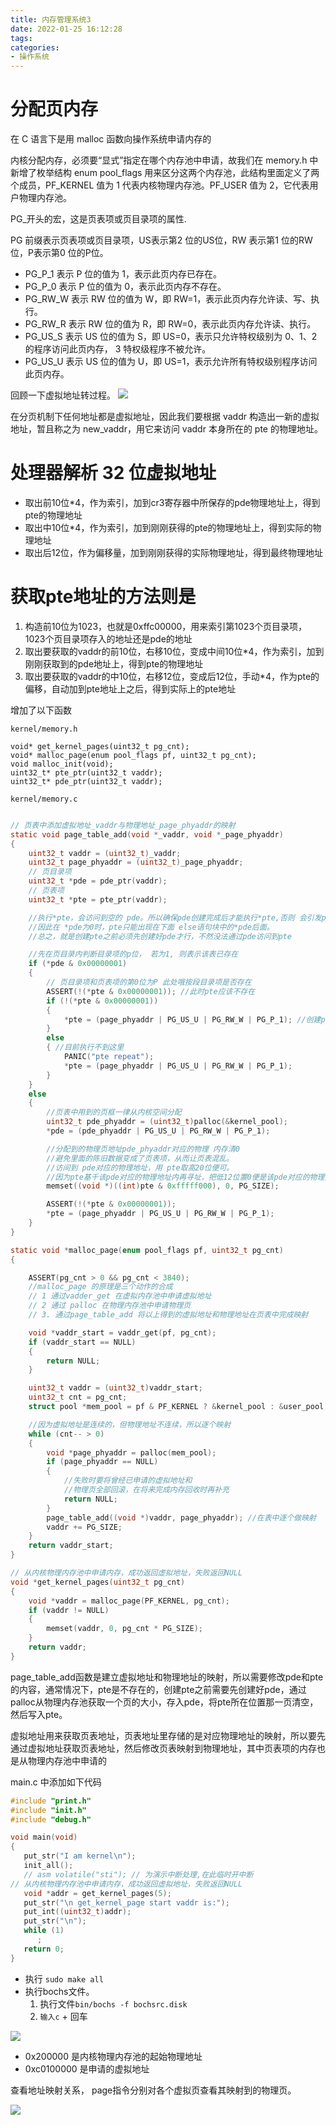 ```yaml
---
title: 内存管理系统3
date: 2022-01-25 16:12:28
tags:
categories:
- 操作系统
---
```

# 分配页内存 

在 C 语言下是用 malloc 函数向操作系统申请内存的

内核分配内存，必须要“显式”指定在哪个内存池中申请，故我们在 memory.h 中新增了枚举结构 enum pool_flags 用来区分这两个内存池，此结构里面定义了两个成员，PF_KERNEL 值为 1 代表内核物理内存池。PF_USER 值为 2，它代表用户物理内存池。

PG_开头的宏，这是页表项或页目录项的属性.

PG 前缀表示页表项或页目录项，US表示第2 位的US位，RW 表示第1 位的RW位，P表示第0 位的P位。 
* PG_P_1 表示 P 位的值为 1，表示此页内存已存在。
* PG_P_0 表示 P 位的值为 0，表示此页内存不存在。
* PG_RW_W 表示 RW 位的值为 W，即 RW=1，表示此页内存允许读、写、执行。
* PG_RW_R 表示 RW 位的值为 R，即 RW=0，表示此页内存允许读、执行。
* PG_US_S 表示 US 位的值为 S，即 US=0，表示只允许特权级别为 0、1、2 的程序访问此页内存， 3 特权级程序不被允许。
* PG_US_U 表示 US 位的值为 U，即 US=1，表示允许所有特权级别程序访问此页内存。

回顾一下虚拟地址转过程。
![](https://isam2016hexo.oss-cn-hangzhou.aliyuncs.com/img/20211017165332.jpg)

在分页机制下任何地址都是虚拟地址，因此我们要根据 vaddr 构造出一新的虚拟地址，暂且称之为 new_vaddr，用它来访问 vaddr 本身所在的 pte 的物理地址。


# 处理器解析 32 位虚拟地址

* 取出前10位*4，作为索引，加到cr3寄存器中所保存的pde物理地址上，得到pte的物理地址
* 取出中10位*4，作为索引，加到刚刚获得的pte的物理地址上，得到实际的物理地址
* 取出后12位，作为偏移量，加到刚刚获得的实际物理地址，得到最终物理地址

# 获取pte地址的方法则是

1. 构造前10位为1023，也就是0xffc00000，用来索引第1023个页目录项，1023个页目录项存入的地址还是pde的地址
2. 取出要获取的vaddr的前10位，右移10位，变成中间10位*4，作为索引，加到刚刚获取到的pde地址上，得到pte的物理地址
3. 取出要获取的vaddr的中10位，右移12位，变成后12位，手动*4，作为pte的偏移，自动加到pte地址上之后，得到实际上的pte地址

增加了以下函数

`kernel/memory.h`
```
void* get_kernel_pages(uint32_t pg_cnt);
void* malloc_page(enum pool_flags pf, uint32_t pg_cnt);
void malloc_init(void);
uint32_t* pte_ptr(uint32_t vaddr);
uint32_t* pde_ptr(uint32_t vaddr);
```

`kernel/memory.c`
```c

// 页表中添加虚拟地址_vaddr与物理地址_page_phyaddr的映射
static void page_table_add(void *_vaddr, void *_page_phyaddr)
{
    uint32_t vaddr = (uint32_t)_vaddr;
    uint32_t page_phyaddr = (uint32_t)_page_phyaddr;
    // 页目录项
    uint32_t *pde = pde_ptr(vaddr);
    // 页表项
    uint32_t *pte = pte_ptr(vaddr);

    //执行*pte，会访问到空的 pde。所以确保pde创建完成后才能执行*pte,否则 会引发page_fault。
    //因此在 *pde为0时，pte只能出现在下面 else语句块中的*pde后面。
    //总之，就是创建pte之前必须先创建好pde才行，不然没法通过pde访问到pte

    //先在页目录内判断目录项的p位， 若为1, 则表示该表已存在
    if (*pde & 0x00000001)
    {
        // 页目录项和页表项的第0位为P 此处哦按段目录项是否存在
        ASSERT(!(*pte & 0x00000001)); //此时pte应该不存在
        if (!(*pte & 0x00000001))
        {
            *pte = (page_phyaddr | PG_US_U | PG_RW_W | PG_P_1); //创建pte
        }
        else
        { //目前执行不到这里
            PANIC("pte repeat");
            *pte = (page_phyaddr | PG_US_U | PG_RW_W | PG_P_1);
        }
    }
    else
    {
        //页表中用到的页框一律从内核空间分配
        uint32_t pde_phyaddr = (uint32_t)palloc(&kernel_pool);
        *pde = (pde_phyaddr | PG_US_U | PG_RW_W | PG_P_1);

        //分配到的物理页地址pde_phyaddr对应的物理 内存清0
        //避免里面的陈旧数据变成了页表项，从而让页表混乱。
        //访间到 pde对应的物理地址，用 pte取高20位便可。
        //因为pte基千该pde对应的物理地址内再寻址，把低12位置0便是该pde对应的物理页的起始。
        memset((void *)((int)pte & 0xfffff000), 0, PG_SIZE);

        ASSERT(!(*pte & 0x00000001));
        *pte = (page_phyaddr | PG_US_U | PG_RW_W | PG_P_1);
    }
}

static void *malloc_page(enum pool_flags pf, uint32_t pg_cnt)
{

    ASSERT(pg_cnt > 0 && pg_cnt < 3840);
    //malloc_page 的原理是三个动作的合成
    // 1 通过vadder_get 在虚拟内存池中申请虚拟地址
    // 2 通过 palloc 在物理内存池中申请物理页
    // 3. 通过page_table_add 将以上得到的虚拟地址和物理地址在页表中完成映射

    void *vaddr_start = vaddr_get(pf, pg_cnt);
    if (vaddr_start == NULL)
    {
        return NULL;
    }

    uint32_t vaddr = (uint32_t)vaddr_start;
    uint32_t cnt = pg_cnt;
    struct pool *mem_pool = pf & PF_KERNEL ? &kernel_pool : &user_pool;

    //因为虚拟地址是连续的，但物理地址不连续，所以逐个映射
    while (cnt-- > 0)
    {
        void *page_phyaddr = palloc(mem_pool);
        if (page_phyaddr == NULL)
        {
            //失败时要将曾经已申请的虚拟地址和
            //物理页全部回滚，在将来完成内存回收时再补充
            return NULL;
        }
        page_table_add((void *)vaddr, page_phyaddr); //在表中逐个做映射
        vaddr += PG_SIZE;
    }
    return vaddr_start;
}

// 从内核物理内存池中申请内存，成功返回虚拟地址，失败返回NULL
void *get_kernel_pages(uint32_t pg_cnt)
{
    void *vaddr = malloc_page(PF_KERNEL, pg_cnt);
    if (vaddr != NULL)
    {
        memset(vaddr, 0, pg_cnt * PG_SIZE);
    }
    return vaddr;
}
```

page_table_add函数是建立虚拟地址和物理地址的映射，所以需要修改pde和pte的内容，通常情况下，pte是不存在的，创建pte之前需要先创建好pde，通过palloc从物理内存池获取一个页的大小，存入pde，将pte所在位置那一页清空，然后写入pte。

虚拟地址用来获取页表地址，页表地址里存储的是对应物理地址的映射，所以要先通过虚拟地址获取页表地址，然后修改页表映射到物理地址，其中页表项的内存也是从物理内存池中申请的

main.c 中添加如下代码
```c
#include "print.h"
#include "init.h"
#include "debug.h"

void main(void)
{
   put_str("I am kernel\n");
   init_all();
   // asm volatile("sti"); // 为演示中断处理,在此临时开中断
// 从内核物理内存池中申请内存，成功返回虚拟地址，失败返回NULL
   void *addr = get_kernel_pages(5);
   put_str("\n get_kernel_page start vaddr is:");
   put_int((uint32_t)addr);
   put_str("\n");
   while (1)
      ;
   return 0;
}

```

* 执行 `sudo make all`
* 执行bochs文件。
  1. 执行文件`bin/bochs -f bochsrc.disk`
  2. `输入c` + 回车

![](https://isam2016hexo.oss-cn-hangzhou.aliyuncs.com/img/\20220126105524.jpg)

* 0x200000 是内核物理内存池的起始物理地址
* 0xc0100000 是申请的虚拟地址

查看地址映射关系， page指令分别对各个虚拟页查看其映射到的物理页。

![](20220126114527.jpg)